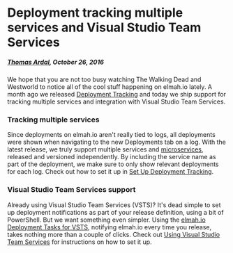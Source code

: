 # Deployment tracking multiple services and Visual Studio Team Services##### [Thomas Ardal](http://elmah.io/about/), October 26, 2016We hope that you are not too busy watching The Walking Dead and Westworld to notice all of the cool stuff happening on elmah.io lately. A month ago we released [Deployment Tracking](/deployment-tracking/) and today we ship support for tracking multiple services and integration with Visual Studio Team Services.### Tracking multiple servicesSince deployments on elmah.io aren't really tied to logs, all deployments were shown when navigating to the new Deployments tab on a log. With the latest release, we truly support multiple services and [microservices](https://elmah.io/microservices/), released and versioned independently. By including the service name as part of the deployment, we make sure to only show relevant deployments for each log. Check out how to set it up in [Set Up Deployment Tracking](https://docs.elmah.io/setup-deployment-tracking/#versioning-different-services).### Visual Studio Team Services supportAlready using Visual Studio Team Services (VSTS)? It's dead simple to set up deployment notifications as part of your release definition, using a bit of PowerShell. But we want something even simpler. Using the [elmah.io Deployment Tasks for VSTS](https://marketplace.visualstudio.com/items?itemName=elmahio.deploy-tasks), notifying elmah.io every time you release, takes nothing more than a couple of clicks. Check out [Using Visual Studio Team Services](https://docs.elmah.io/setup-deployment-tracking/#using-visual-studio-team-services) for instructions on how to set it up.